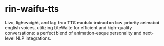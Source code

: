 # rin-waifu-tts
Live, lightweight, and lag-free TTS module trained on low-priority animated english voices, utilizing LiteWaite for efficient and high-quality conversations: a perfect blend of animation-esque personality and next-level NLP integrations.
